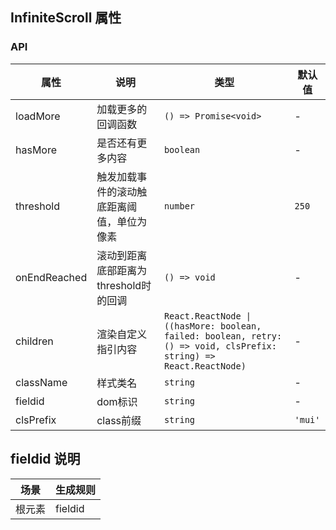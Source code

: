 ## InfiniteScroll 属性
### API
| 属性      | 说明                                       | 类型                  | 默认值 
| --------- | ------------------------------------------ | --------------------- | ------ 
| loadMore  | 加载更多的回调函数                         | `() => Promise<void>` | -      
| hasMore   | 是否还有更多内容                           | `boolean`             | -      
| threshold | 触发加载事件的滚动触底距离阈值，单位为像素 | `number`              | `250`  
| onEndReached  | 滚动到距离底部距离为threshold时的回调             | `() => void` | -
| children	| 渲染自定义指引内容 |`React.ReactNode \| ((hasMore: boolean, failed: boolean, retry: () => void, clsPrefix: string) => React.ReactNode)`|	- 
|className | 样式类名 | `string` | -
|fieldid | dom标识 | `string` | -
|clsPrefix | class前缀 | `string` | `'mui'`

## fieldid 说明
| 场景             | 生成规则          |
| --------------- | ---------------- |
| 根元素           | fieldid      |
